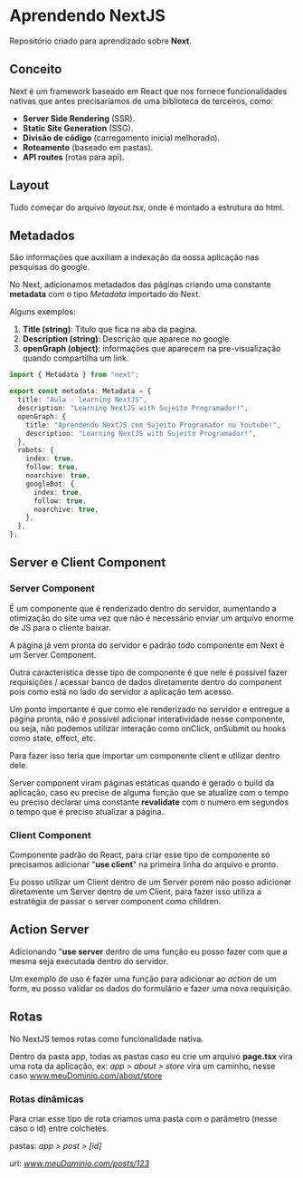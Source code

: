 # Aprendendo NextJS

Repositório criado para aprendizado sobre **Next**.

## Conceito

Next é um framework baseado em React que nos fornece funcionalidades nativas que antes precisaríamos de uma biblioteca de terceiros, como:

- **Server Side Rendering** (SSR).
- **Static Site Generation** (SSG).
- **Divisão de código** (carregamento inicial melhorado).
- **Roteamento** (baseado em pastas).
- **API routes** (rotas para api).

## Layout

Tudo começar do arquivo _layout.tsx_, onde é montado a estrutura do html.

## Metadados

São informações que auxiliam a indexação da nossa aplicação nas pesquisas do google.

No Next, adicionamos metadados das páginas criando uma constante **metadata** com o tipo _Metadata_ importado do Next.

Alguns exemplos:

1. **Title (string)**: Título que fica na aba da pagina.
1. **Description (string)**: Descrição que aparece no google.
1. **openGraph (object)**: informações que aparecem na pre-visualização quando compartilha um link.

```typescript
import { Metadata } from "next";

export const metadata: Metadata = {
  title: "Aula - learning NextJS",
  description: "Learning NextJS with Sujeito Programador!",
  openGraph: {
    title: "Aprendendo NextJS com Sujeito Programador no Youtube!",
    description: "Learning NextJS with Sujeito Programador!",
  },
  robots: {
    index: true,
    follow: true,
    noarchive: true,
    googleBot: {
      index: true,
      follow: true,
      noarchive: true,
    },
  },
};
```

## Server e Client Component

### Server Component

É um componente que é renderizado dentro do servidor, aumentando a otimização do site uma vez que não é necessário enviar um arquivo enorme de JS para o cliente baixar.

A página já vem pronta do servidor e padrão todo componente em Next é um Server Component.

Outra característica desse tipo de componente é que nele é possível fazer requisições / acessar banco de dados diretamente dentro do component pois como está no lado do servidor a aplicação tem acesso.

Um ponto importante é que como ele renderizado no servidor e entregue a página pronta, não é possível adicionar interatividade nesse componente, ou seja, não podemos utilizar interação como onClick, onSubmit ou hooks como state, effect, etc.

Para fazer isso teria que importar um componente client e utilizar dentro dele.

Server component viram páginas estáticas quando é gerado o build da aplicação, caso eu precise de alguma função que se atualize com o tempo eu preciso declarar uma constante **revalidate** com o numero em segundos o tempo que é preciso atualizar a página.

### Client Component

Componente padrão do React, para criar esse tipo de componente só precisamos adicionar "**use client**" na primeira linha do arquivo e pronto.

Eu posso utilizar um Client dentro de um Server porem não posso adicionar diretamente um Server dentro de um Client, para fazer isso utiliza a estratégia de passar o server component como children.

## Action Server

Adicionando "**use server** dentro de uma função eu posso fazer com que a mesma seja executada dentro do servidor.

Um exemplo de uso é fazer uma função para adicionar ao _action_ de um form, eu posso validar os dados do formulário e fazer uma nova requisição.

## Rotas

No NextJS temos rotas como funcionalidade nativa.

Dentro da pasta app, todas as pastas caso eu crie um arquivo **page.tsx** vira uma rota da aplicação, ex: _app > about > store_ vira um caminho, nesse caso www.meuDominio.com/about/store

### Rotas dinâmicas

Para criar esse tipo de rota criamos uma pasta com o parâmetro (nesse caso o id) entre colchetes.

pastas: _app > post > [id]_

url: _www.meuDominio.com/posts/123_
